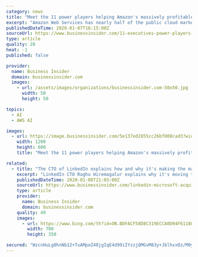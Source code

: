 ```yaml
---
category: news
title: "Meet the 11 power players helping Amazon's massively profitable cloud uphold its market dominance over Microsoft and Google"
excerpt: "Amazon Web Services has nearly half of the public cloud market share, well ahead of Microsoft and Google. These 11 executives are leading the charge."
publishedDateTime: 2020-01-07T16:15:00Z
sourceUrl: https://www.businessinsider.com/11-executives-power-players-amazon-web-services-2020-1
type: article
quality: 28
heat: -1
published: false

provider:
  name: Business Insider
  domain: businessinsider.com
  images:
    - url: /assets/images/organizations/businessinsider.com-50x50.jpg
      width: 50
      height: 50

topics:
  - AI
  - AWS AI

images:
  - url: https://image.businessinsider.com/5e137ed2855cc26bf008cad3?width=1200&format=jpeg
    width: 1200
    height: 600
    title: "Meet the 11 power players helping Amazon's massively profitable cloud uphold its market dominance over Microsoft and Google"

related:
  - title: "The CTO of LinkedIn explains how and why it's making the massive shift to Microsoft's cloud, three years after the $26.2 billion acquisition"
    excerpt: "LinkedIn CTO Raghu Hiremagalur explains why it's moving to Azure after three years under Microsoft's fold. It plans to go all-in on Microsoft's cloud."
    publishedDateTime: 2020-01-08T21:03:00Z
    sourceUrl: https://www.businessinsider.com/linkedin-microsoft-acquisition-azure-cloud-2020-1
    type: article
    provider:
      name: Business Insider
      domain: businessinsider.com
    quality: 49
    images:
      - url: https://www.bing.com/th?id=ON.BDFACF58D8C319ECCA0D94F611882D85
        width: 700
        height: 350

secured: "WzcnHuLg0hnNb12+TuAMpoZ48jgIqE4d99iIYzzjQMGvM83y+JblhxxOz/M0yeiN3zxfFWV4vLJfSp2Q1fx/zBG6AGOu6WX4brm++obqz3B9cOaqFj76lN2FGTzB0Lo4hoWhd1KMAz7juhpcIkQL0pQZLmlQpDtDpqkLW+p6CrVIxoiUV6vX3jS0OLeLswW0WWmS8XtWcy6uzsT/t4khOEOIgDHvxDvgL5cgzNXprwOHesgXz1PhArmFpWkQNkprKvTSSUcFTOn6VVUswov0pw==;McaMWKUpKgSWx6LWqmYyvw=="
---
```


